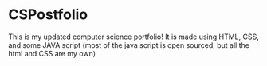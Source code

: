 # CSPostfolio
This is my updated computer science portfolio! It is made using HTML, CSS, and some JAVA script (most of the java script is open sourced, but all the html and CSS are my own)
